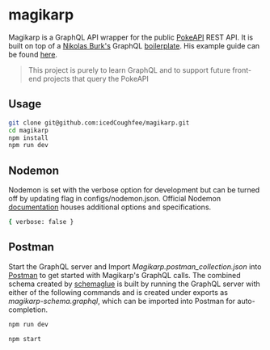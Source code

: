 # magikarp

Magikarp is a GraphQL API wrapper for the public [PokeAPI](https://pokeapi.co/) REST API. It is built on top of a [Nikolas Burk's](https://github.com/nikolasburk) GraphQL [boilerplate](https://github.com/nikolasburk/graphql-rest-wrapper). His example guide can be found [here](https://medium.com/@graphcool/how-to-wrap-a-rest-api-with-graphql-8bf3fb17547d).

> This project is purely to learn GraphQL and to support future front-end projects that query the PokeAPI

## Usage

```sh
git clone git@github.com:icedCoughfee/magikarp.git
cd magikarp
npm install
npm run dev
```

## Nodemon

Nodemon is set with the verbose option for development but can be turned off by updating flag in configs/nodemon.json. Official Nodemon [documentation](https://github.com/remy/nodemon) houses additional options and specifications.

```sh
{ verbose: false }
```

## Postman

Start the GraphQL server and Import _Magikarp.postman_collection.json_ into [Postman](https://www.getpostman.com/) to get started with Magikarp's GraphQL calls. The combined schema created by [schemaglue](https://www.npmjs.com/package/schemaglue) is built by running the GraphQL server with either of the following commands and is created under exports as _magikarp-schema.graphql_, which can be imported into Postman for auto-completion.

```sh
npm run dev
```

```sh
npm start
```
